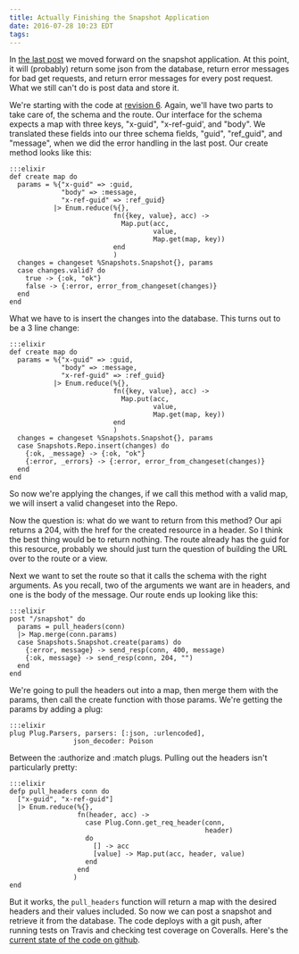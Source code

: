 ```yaml
---
title: Actually Finishing the Snapshot Application
date: 2016-07-28 10:23 EDT
tags:
---
```


In [the last post](http://www.johnpdaigle.com/complexable/2016/07/20/finishing-the-snapshot-app.html) we moved forward on the snapshot application. At this point, it will (probably) return some json from the database, return error messages for bad get requests, and return error messages for every post request. What we still can't do is post data and store it.

We're starting with the code at [revision 6](https://github.com/philosodad/snapshots/tree/r06). Again, we'll have two parts to take care of, the schema and the route. Our interface for the schema expects a map with three keys, "x-guid", "x-ref-guid', and "body". We translated these fields into our three schema fields, "guid", "ref\_guid", and "message", when we did the error handling in the last post. Our create method looks like this:

    :::elixir
    def create map do
      params = %{"x-guid" => :guid,
                 "body" => :message,
                 "x-ref-guid" => :ref_guid}
               |> Enum.reduce(%{},
                              fn({key, value}, acc) ->
                                Map.put(acc,
                                        value,
                                        Map.get(map, key))
                              end
                              )
      changes = changeset %Snapshots.Snapshot{}, params
      case changes.valid? do
        true -> {:ok, "ok"}
        false -> {:error, error_from_changeset(changes)}
      end
    end

What we have to is insert the changes into the database. This turns out to be a 3 line change:

    :::elixir
    def create map do
      params = %{"x-guid" => :guid,
                 "body" => :message,
                 "x-ref-guid" => :ref_guid}
               |> Enum.reduce(%{},
                              fn({key, value}, acc) ->
                                Map.put(acc,
                                        value,
                                        Map.get(map, key))
                              end
                              )
      changes = changeset %Snapshots.Snapshot{}, params
      case Snapshots.Repo.insert(changes) do
        {:ok, _message} -> {:ok, "ok"}
        {:error, _errors} -> {:error, error_from_changeset(changes)}
      end
    end

So now we're applying the changes, if we call this method with a valid map, we will insert a valid changeset into the Repo. 

Now the question is: what do we want to return from this method? Our api returns a 204, with the href for the created resource in a header. So I think the best thing would be to return nothing. The route already has the guid for this resource, probably we should just turn the question of building the URL over to the route or a view.

Next we want to set the route so that it calls the schema with the right arguments. As you recall, two of the arguments we want are in headers, and one is the body of the message. Our route ends up looking like this:


    :::elixir
    post "/snapshot" do
      params = pull_headers(conn)
      |> Map.merge(conn.params)
      case Snapshots.Snapshot.create(params) do
        {:error, message} -> send_resp(conn, 400, message)
        {:ok, message} -> send_resp(conn, 204, "")
      end
    end

We're going to pull the headers out into a map, then merge them with the params, then call the create function with those params. We're getting the params by adding a plug:

    
    :::elixir
    plug Plug.Parsers, parsers: [:json, :urlencoded],
                    json_decoder: Poison

Between the :authorize and :match plugs. Pulling out the headers isn't particularly pretty:

    :::elixir
    defp pull_headers conn do
      ["x-guid", "x-ref-guid"]
      |> Enum.reduce(%{}, 
                     fn(header, acc) ->
                       case Plug.Conn.get_req_header(conn, 
                                                     header) 
                       do
                         [] -> acc
                         [value] -> Map.put(acc, header, value)
                       end
                     end
                    )
    end

But it works, the `pull_headers` function will return a map with the desired headers and their values included. So now we can post a snapshot and retrieve it from the database. The code deploys with a git push, after running tests on Travis and checking test coverage on Coveralls. Here's the [current state of the code on github](https://github.com/philosodad/snapshots/tree/r07).
